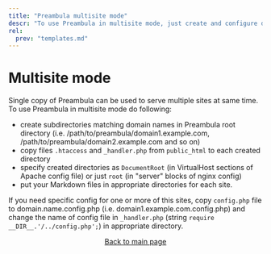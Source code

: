 ```yaml
---
title: "Preambula multisite mode"
descr: "To use Preambula in multisite mode, just create and configure data directory for each domain"
rel:
  prev: "templates.md"
---
```

# Multisite mode

Single copy of Preambula can be used to serve multiple sites at same time. To use Preambula in multisite mode do following:

* create subdirectories matching domain names in Preambula root directory (i.e. /path/to/preambula/domain1.example.com, /path/to/preambula/domain2.example.com and so on)
* copy files `.htaccess` and `_handler.php` from `public_html` to each created directory
* specify created directories as `DocumentRoot` (in VirtualHost sections of Apache config file) or just `root` (in "server" blocks of nginx config)
* put your Markdown files in appropriate directories for each site.

If you need specific config for one or more of this sites, copy `config.php` file to domain.name.config.php (i.e. domain1.example.com.config.php) and change the name of config file in `_handler.php` (string `require __DIR__.'/../config.php';`) in appropriate directory.

<p style="display:block; text-align: center"><a href="/">Back to main page</a></p>